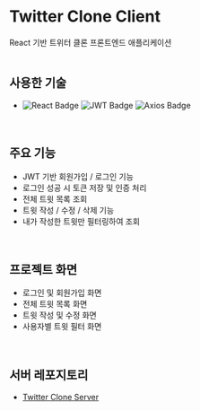 # Twitter Clone Client  
React 기반 트위터 클론 프론트엔드 애플리케이션  
<br>

## 사용한 기술  
- ![React Badge](https://img.shields.io/badge/REACT-61DAFB?style=flat-square&logo=react&logoColor=white) ![JWT Badge](https://img.shields.io/badge/JWT-000000?style=flat-square&logo=json-web-tokens&logoColor=white) ![Axios Badge](https://img.shields.io/badge/Axios-0B2343?style=flat-square&logo=Axios&logoColor=white)  
<br>

## 주요 기능  
- JWT 기반 회원가입 / 로그인 기능  
- 로그인 성공 시 토큰 저장 및 인증 처리  
- 전체 트윗 목록 조회  
- 트윗 작성 / 수정 / 삭제 기능  
- 내가 작성한 트윗만 필터링하여 조회  
<br>

## 프로젝트 화면  
- 로그인 및 회원가입 화면  
- 전체 트윗 목록 화면  
- 트윗 작성 및 수정 화면  
- 사용자별 트윗 필터 화면  
<br>

## 서버 레포지토리  
- [Twitter Clone Server](https://github.com/jjjjhjjjj/Tweet-Clone-Coding---Server)  

